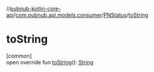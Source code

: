 //[pubnub-kotlin-core-api](../../../index.md)/[com.pubnub.api.models.consumer](../index.md)/[PNStatus](index.md)/[toString](to-string.md)

# toString

[common]\
open override fun [toString](to-string.md)(): [String](https://kotlinlang.org/api/core/kotlin-stdlib/kotlin/-string/index.html)
